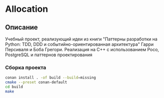 # Allocation

## Описание
Учебный проект, реализующий идеи из книги "Паттерны разработки на Python: TDD, DDD и событийно-ориентированная архитектура" Гарри Персиваля и Боба Грегори.
Реализация на C++ с использованием Poco, PostgreSQL и паттернов проектирования


### Сборка проекта
```bash
conan install . -of build --build=missing
cmake --preset conan-default
cd build
make
```
